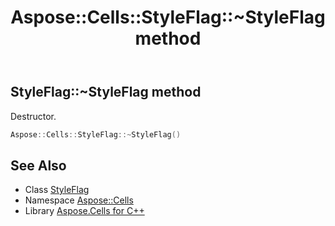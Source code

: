 ﻿---
title: Aspose::Cells::StyleFlag::~StyleFlag method
linktitle: ~StyleFlag
second_title: Aspose.Cells for C++ API Reference
description: 'Aspose::Cells::StyleFlag::~StyleFlag method. Destructor in C++.'
type: docs
weight: 200
url: /cpp/aspose.cells/styleflag/~styleflag/
---
## StyleFlag::~StyleFlag method


Destructor.

```cpp
Aspose::Cells::StyleFlag::~StyleFlag()
```

## See Also

* Class [StyleFlag](../)
* Namespace [Aspose::Cells](../../)
* Library [Aspose.Cells for C++](../../../)
